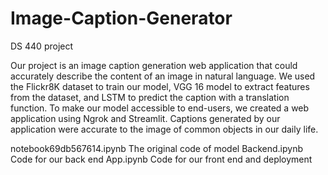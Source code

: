 # Image-Caption-Generator
DS 440 project

Our project is an image caption generation web application that could accurately describe the content of an image in natural language. We used the Flickr8K dataset to train our model, VGG 16 model to extract features from the dataset, and LSTM to predict the caption with a translation function. To make our model accessible to end-users, we created a web application using Ngrok and Streamlit. Captions generated by our application were accurate to the image of common objects in our daily life. 

notebook69db567614.ipynb              The original code of model
Backend.ipynb                         Code for our back end
App.ipynb                             Code for our front end and deployment
